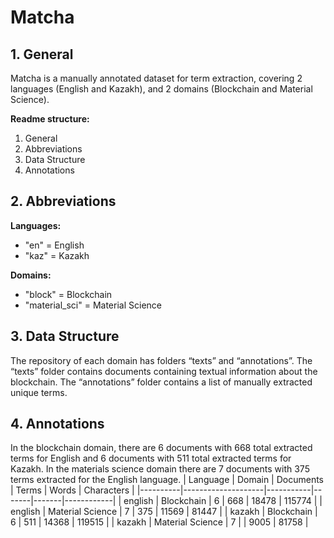 # Matcha
## 1. General
Matcha is a manually annotated dataset for term extraction, covering 2 languages (English and Kazakh), and 2 domains (Blockchain and Material Science).

**Readme structure:**
1. General
2. Abbreviations
3. Data Structure
4. Annotations


## 2. Abbreviations
**Languages:**
* "en" = English
* "kaz" = Kazakh
  
**Domains:**
* "block" = Blockchain
* "material_sci" = Material Science

## 3. Data Structure
The repository of each domain has folders “texts” and “annotations”. The “texts” folder contains documents containing textual information about the blockchain. The “annotations” folder contains a list of manually extracted unique terms.

## 4. Annotations 
In the blockchain domain, there are 6 documents with 668 total extracted terms for English and 6 documents with 511 total extracted terms for Kazakh. In the materials science domain there are 7 documents with 375 terms extracted for the English language.
| Language | Domain            | Documents | Terms | Words | Characters |
|----------|--------------------|-----------|-------|-------|------------|
| english  | Blockchain        | 6         | 668   | 18478 | 115774     |
| english  | Material Science  | 7         | 375   | 11569 | 81447      |
| kazakh   | Blockchain        | 6         | 511   | 14368 | 119515     |
| kazakh   | Material Science  | 7         |       | 9005  | 81758      |


